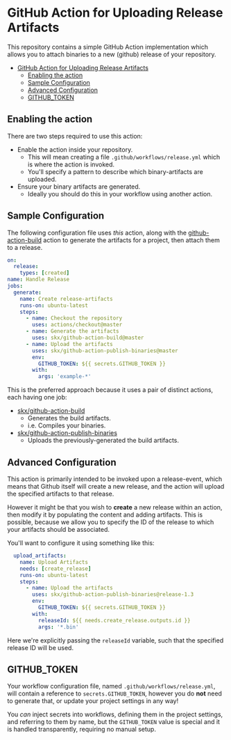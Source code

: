 # GitHub Action for Uploading Release Artifacts

This repository contains a simple GitHub Action implementation which allows you to attach binaries to a new (github) release of your repository.

* [GitHub Action for Uploading Release Artifacts](#github-action-for-uploading-release-artifacts)
  * [Enabling the action](#enabling-the-action)
  * [Sample Configuration](#sample-configuration)
  * [Advanced Configuration](#advanced-configuration)
  * [GITHUB_TOKEN](#github_token)


## Enabling the action

There are two steps required to use this action:

* Enable the action inside your repository.
  * This will mean creating a file `.github/workflows/release.yml` which is where the action is invoked.
  * You'll specify a pattern to describe which binary-artifacts are uploaded.
* Ensure your binary artifacts are generated.
  * Ideally you should do this in your workflow using another action.


## Sample Configuration

The following configuration file uses _this_ action, along with the [github-action-build](https://github.com/skx/github-action-build) action to generate the artifacts for a project, then attach them to a release.

```yml
on:
  release:
    types: [created]
name: Handle Release
jobs:
  generate:
    name: Create release-artifacts
    runs-on: ubuntu-latest
    steps:
      - name: Checkout the repository
        uses: actions/checkout@master
      - name: Generate the artifacts
        uses: skx/github-action-build@master
      - name: Upload the artifacts
        uses: skx/github-action-publish-binaries@master
        env:
          GITHUB_TOKEN: ${{ secrets.GITHUB_TOKEN }}
        with:
          args: 'example-*'
```

This is the preferred approach because it uses a pair of distinct actions, each having one job:

* [skx/github-action-build](https://github.com/skx/github-action-build/)
  * Generates the build artifacts.
  * i.e. Compiles your binaries.
* [skx/github-action-publish-binaries](https://github.com/skx/github-action-publish-binaries)
  * Uploads the previously-generated the build artifacts.


## Advanced Configuration

This action is primarily intended to be invoked upon a release-event, which means that Github itself will create a new release, and the action will upload the specified artifacts to that release.

However it might be that you wish to **create** a new release within an action, then modify it by populating the content and adding artifacts.   This is possible, because we allow you to specify the ID of the release to which your artifacts should be associated.

You'll want to configure it using something like this:

```yml
  upload_artifacts:
    name: Upload Artifacts
    needs: [create_release]
    runs-on: ubuntu-latest
    steps:
      - name: Upload the artifacts
        uses: skx/github-action-publish-binaries@release-1.3
        env:
          GITHUB_TOKEN: ${{ secrets.GITHUB_TOKEN }}
        with:
          releaseId: ${{ needs.create_release.outputs.id }}
          args: '*.bin'
```

Here we're explicitly passing the `releaseId` variable, such that the specified release ID will be used.



## GITHUB_TOKEN

Your workflow configuration file, named `.github/workflows/release.yml`, will contain a reference to `secrets.GITHUB_TOKEN`, however you do __not__ need to generate that, or update your project settings in any way!

You _can_ inject secrets into workflows, defining them in the project settings, and referring to them by name, but the `GITHUB_TOKEN` value is special and it is handled transparently, requiring no manual setup.
